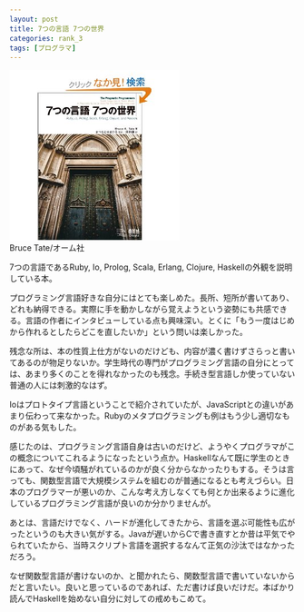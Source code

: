 ```yaml
---
layout: post
title: 7つの言語 7つの世界
categories: rank_3
tags: [プログラマ]
---
```



<div class="book"><div class="book_image"><a href="http://www.amazon.co.jp/dp/4274068579"><img src="/images/7languages_7weeks.jpg"></a></div><div class="book_info">Bruce Tate/オーム社</div><div class="clear"></div></div>

7つの言語であるRuby, Io, Prolog, Scala, Erlang, Clojure, Haskellの外観を説明している本。

プログラミング言語好きな自分にはとても楽しめた。長所、短所が書いてあり、どれも納得できる。実際に手を動かしながら覚えようという姿勢にも共感できる。言語の作者にインタビューしている点も興味深い。とくに「もう一度はじめから作れるとしたらどこを直したいか」という問いは楽しかった。

残念な所は、本の性質上仕方がないのだけども、内容が濃く書けずさらっと書いてあるのが物足りないか。学生時代の専門がプログラミング言語の自分にとっては、あまり多くのことを得れなかったのも残念。手続き型言語しか使っていない普通の人には刺激的なはず。

Ioはプロトタイプ言語ということで紹介されていたが、JavaScriptとの違いがあまり伝わって来なかった。Rubyのメタプログラミングも例はもう少し適切なものがある気もした。

感じたのは、プログラミング言語自身は古いのだけど、ようやくプログラマがこの概念についてこれるようになったという点か。Haskellなんて既に学生のときにあって、なぜ今頃騒がれているのかが良く分からなかったりもする。そうは言っても、関数型言語で大規模システムを組むのが普通になるとも考えづらい。日本のプログラマーが悪いのか、こんな考え方しなくても何とか出来るように進化しているプログラミング言語が良いのか分かりませんが。

あとは、言語だけでなく、ハードが進化してきたから、言語を選ぶ可能性も広がったというのも大きい気がする。Javaが遅いからCで書き直すとか昔は平気でやられていたから、当時スクリプト言語を選択するなんて正気の沙汰ではなかっただろう。

なぜ関数型言語が書けないのか、と聞かれたら、関数型言語で書いていないからだと言いたい。良いと思っているのであれば、ただ書けば良いだけだ。本ばかり読んでHaskellを始めない自分に対しての戒めもこめて。

